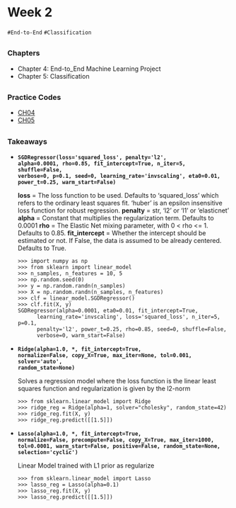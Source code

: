 # Week 2
`#End-to-End` `#Classification`

##

### Chapters
- Chapter 4: End-to_End Machine Learning Project
- Chapter 5: Classification 

##

### Practice Codes
- [CH04](./codes/CH04_training_models.ipynb)
- [CH05](./codes/CH05_support_vector_machines.ipynb)

##

### Takeaways
- <code>**SGDRegressor(loss='squared_loss', penalty='l2', alpha=0.0001, rho=0.85, fit_intercept=True, n_iter=5, shuffle=False, verbose=0, p=0.1, seed=0, learning_rate='invscaling', eta0=0.01, power_t=0.25, warm_start=False)**</code>

  **loss** = The loss function to be used. Defaults to ‘squared_loss’ which refers to the ordinary least squares fit. ‘huber’ is an epsilon insensitive loss function for robust regression.
  **penalty** = str, ‘l2’ or ‘l1’ or ‘elasticnet’
  **alpha** = Constant that multiplies the regularization term. Defaults to 0.0001
  **rho** = The Elastic Net mixing parameter, with 0 < rho <= 1. Defaults to 0.85.
  **fit_intercept** = Whether the intercept should be estimated or not. If False, the data is assumed to be already centered. Defaults to True.
  
  ```
  >>> import numpy as np
  >>> from sklearn import linear_model
  >>> n_samples, n_features = 10, 5
  >>> np.random.seed(0)
  >>> y = np.random.randn(n_samples)
  >>> X = np.random.randn(n_samples, n_features)
  >>> clf = linear_model.SGDRegressor()
  >>> clf.fit(X, y)
  SGDRegressor(alpha=0.0001, eta0=0.01, fit_intercept=True,
        learning_rate='invscaling', loss='squared_loss', n_iter=5, p=0.1,
        penalty='l2', power_t=0.25, rho=0.85, seed=0, shuffle=False,
        verbose=0, warm_start=False)  
  ```
  
- <code>**Ridge(alpha=1.0, *, fit_intercept=True, normalize=False, copy_X=True, max_iter=None, tol=0.001, solver='auto', random_state=None)**</code>
  
  Solves a regression model where the loss function is the linear least squares function and regularization is given by the l2-norm
  
  ```
  >>> from sklearn.linear_model import Ridge
  >>> ridge_reg = Ridge(alpha=1, solver="cholesky", random_state=42)
  >>> ridge_reg.fit(X, y)
  >>> ridge_reg.predict([[1.5]])
  ```
- <code>**Lasso(alpha=1.0, *, fit_intercept=True, normalize=False, precompute=False, copy_X=True, max_iter=1000, tol=0.0001, warm_start=False, positive=False, random_state=None, selection='cyclic')**</code>

  Linear Model trained with L1 prior as regularize
  
  ```
  >>> from sklearn.linear_model import Lasso
  >>> lasso_reg = Lasso(alpha=0.1)
  >>> lasso_reg.fit(X, y)
  >>> lasso_reg.predict([[1.5]])
  ```

  
